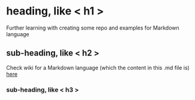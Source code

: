 # heading, like < h1 >
Further learning with creating some repo and examples for Markdown language

## sub-heading, like < h2 >
Check wiki for a Markdown language (which the content in this .md file is) [here](https://en.wikipedia.org/wiki/Markdown)

### sub-heading, like < h3 >